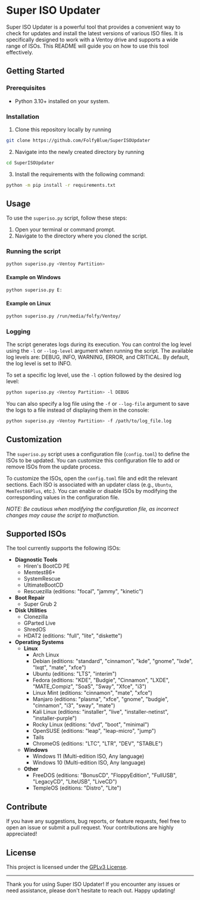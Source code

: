 # Super ISO Updater

Super ISO Updater is a powerful tool that provides a convenient way to check for updates and install the latest versions of various ISO files. It is specifically designed to work with a Ventoy drive and supports a wide range of ISOs. This README will guide you on how to use this tool effectively.

## Getting Started

### Prerequisites

- Python 3.10+ installed on your system.

### Installation

1. Clone this repository locally by running

```sh
git clone https://github.com/FolfyBlue/SuperISOUpdater
```

2. Navigate into the newly created directory by running

```sh
cd SuperISOUpdater
```

3. Install the requirements with the following command:

```sh
python -m pip install -r requirements.txt
```

## Usage

To use the `superiso.py` script, follow these steps:

1. Open your terminal or command prompt.
2. Navigate to the directory where you cloned the script.

### Running the script

```sh
python superiso.py <Ventoy Partition>
```

#### Example on Windows

```sh
python superiso.py E:
```

#### Example on Linux

```sh
python superiso.py /run/media/folfy/Ventoy/
```

### Logging

The script generates logs during its execution. You can control the log level using the `-l` or `--log-level` argument when running the script. The available log levels are: DEBUG, INFO, WARNING, ERROR, and CRITICAL. By default, the log level is set to INFO.

To set a specific log level, use the `-l` option followed by the desired log level:

```sh
python superiso.py <Ventoy Partition> -l DEBUG
```

You can also specify a log file using the `-f` or `--log-file` argument to save the logs to a file instead of displaying them in the console:

```sh
python superiso.py <Ventoy Partition> -f /path/to/log_file.log
```

## Customization

The `superiso.py` script uses a configuration file (`config.toml`) to define the ISOs to be updated. You can customize this configuration file to add or remove ISOs from the update process.

To customize the ISOs, open the `config.toml` file and edit the relevant sections. Each ISO is associated with an updater class (e.g., `Ubuntu`, `MemTest86Plus`, etc.). You can enable or disable ISOs by modifying the corresponding values in the configuration file.

_NOTE: Be cautious when modifying the configuration file, as incorrect changes may cause the script to malfunction._

## Supported ISOs

The tool currently supports the following ISOs:

- **Diagnostic Tools**
  - Hiren's BootCD PE
  - Memtest86+
  - SystemRescue
  - UltimateBootCD
  - Rescuezilla (editions: "focal", "jammy", "kinetic")
- **Boot Repair**
  - Super Grub 2
- **Disk Utilities**
  - Clonezilla
  - GParted Live
  - ShredOS
  - HDAT2 (editions: "full", "lite", "diskette")
- **Operating Systems**
  - **Linux**
    - Arch Linux
    - Debian (editions: "standard", "cinnamon", "kde", "gnome", "lxde", "lxqt", "mate", "xfce")
    - Ubuntu (editions: "LTS", "interim")
    - Fedora (editions: "KDE", "Budgie", "Cinnamon", "LXDE", "MATE_Compiz", "SoaS", "Sway", "Xfce", "i3")
    - Linux Mint (editions: "cinnamon", "mate", "xfce")
    - Manjaro (editions: "plasma", "xfce", "gnome", "budgie", "cinnamon", "i3", "sway", "mate")
    - Kali Linux (editions: "installer", "live", "installer-netinst", "installer-purple")
    - Rocky Linux (editions: "dvd", "boot", "minimal")
    - OpenSUSE (editions: "leap", "leap-micro", "jump")
    - Tails
    - ChromeOS (editions: "LTC", "LTR", "DEV", "STABLE")
  - **Windows**
    - Windows 11 (Multi-edition ISO, Any language)
    - Windows 10 (Multi-edition ISO, Any language)
  - **Other**
    - FreeDOS (editions: "BonusCD", "FloppyEdition", "FullUSB", "LegacyCD", "LiteUSB", "LiveCD")
    - TempleOS (editions: "Distro", "Lite")

## Contribute

If you have any suggestions, bug reports, or feature requests, feel free to open an issue or submit a pull request. Your contributions are highly appreciated!

## License

This project is licensed under the [GPLv3 License](./LICENSE).

---

Thank you for using Super ISO Updater! If you encounter any issues or need assistance, please don't hesitate to reach out. Happy updating!
